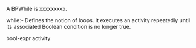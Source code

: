 A BPWhile is xxxxxxxxx.


while:- Defines the notion of loops. 
It executes an activity repeatedly until its associated Boolean condition is no longer true.

<while> 
<condition expressionLanguage="anyURI"?> 
		bool-expr 
</ condition>
activity 
</while>